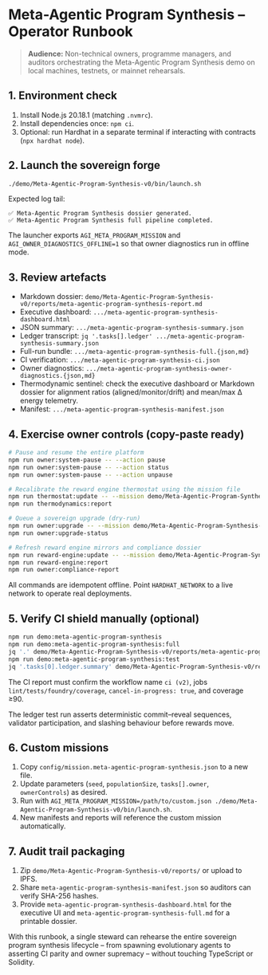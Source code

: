 # Meta-Agentic Program Synthesis – Operator Runbook

> **Audience:** Non-technical owners, programme managers, and auditors orchestrating the Meta-Agentic Program Synthesis demo on
> local machines, testnets, or mainnet rehearsals.

## 1. Environment check

1. Install Node.js 20.18.1 (matching `.nvmrc`).
2. Install dependencies once: `npm ci`.
3. Optional: run Hardhat in a separate terminal if interacting with contracts (`npx hardhat node`).

## 2. Launch the sovereign forge

```bash
./demo/Meta-Agentic-Program-Synthesis-v0/bin/launch.sh
```

Expected log tail:

```
✅ Meta-Agentic Program Synthesis dossier generated.
✅ Meta-Agentic Program Synthesis full pipeline completed.
```

The launcher exports `AGI_META_PROGRAM_MISSION` and `AGI_OWNER_DIAGNOSTICS_OFFLINE=1` so that owner diagnostics run in offline mode.

## 3. Review artefacts

- Markdown dossier: `demo/Meta-Agentic-Program-Synthesis-v0/reports/meta-agentic-program-synthesis-report.md`
- Executive dashboard: `.../meta-agentic-program-synthesis-dashboard.html`
- JSON summary: `.../meta-agentic-program-synthesis-summary.json`
- Ledger transcript: `jq '.tasks[].ledger' .../meta-agentic-program-synthesis-summary.json`
- Full-run bundle: `.../meta-agentic-program-synthesis-full.{json,md}`
- CI verification: `.../meta-agentic-program-synthesis-ci.json`
- Owner diagnostics: `.../meta-agentic-program-synthesis-owner-diagnostics.{json,md}`
- Thermodynamic sentinel: check the executive dashboard or Markdown dossier for alignment ratios (aligned/monitor/drift) and
  mean/max Δ energy telemetry.
- Manifest: `.../meta-agentic-program-synthesis-manifest.json`

## 4. Exercise owner controls (copy-paste ready)

```bash
# Pause and resume the entire platform
npm run owner:system-pause -- --action pause
npm run owner:system-pause -- --action status
npm run owner:system-pause -- --action unpause

# Recalibrate the reward engine thermostat using the mission file
npm run thermostat:update -- --mission demo/Meta-Agentic-Program-Synthesis-v0/config/mission.meta-agentic-program-synthesis.json
npm run thermodynamics:report

# Queue a sovereign upgrade (dry-run)
npm run owner:upgrade -- --mission demo/Meta-Agentic-Program-Synthesis-v0/config/mission.meta-agentic-program-synthesis.json
npm run owner:upgrade-status

# Refresh reward engine mirrors and compliance dossier
npm run reward-engine:update -- --mission demo/Meta-Agentic-Program-Synthesis-v0/config/mission.meta-agentic-program-synthesis.json
npm run reward-engine:report
npm run owner:compliance-report
```

All commands are idempotent offline. Point `HARDHAT_NETWORK` to a live network to operate real deployments.

## 5. Verify CI shield manually (optional)

```bash
npm run demo:meta-agentic-program-synthesis
npm run demo:meta-agentic-program-synthesis:full
jq '.' demo/Meta-Agentic-Program-Synthesis-v0/reports/meta-agentic-program-synthesis-ci.json
npm run demo:meta-agentic-program-synthesis:test
jq '.tasks[0].ledger.summary' demo/Meta-Agentic-Program-Synthesis-v0/reports/meta-agentic-program-synthesis-summary.json
```

The CI report must confirm the workflow name `ci (v2)`, jobs `lint/tests/foundry/coverage`, `cancel-in-progress: true`, and
coverage ≥90.

The ledger test run asserts deterministic commit–reveal sequences, validator participation, and slashing behaviour before rewards move.

## 6. Custom missions

1. Copy `config/mission.meta-agentic-program-synthesis.json` to a new file.
2. Update parameters (`seed`, `populationSize`, `tasks[].owner`, `ownerControls`) as desired.
3. Run with `AGI_META_PROGRAM_MISSION=/path/to/custom.json ./demo/Meta-Agentic-Program-Synthesis-v0/bin/launch.sh`.
4. New manifests and reports will reference the custom mission automatically.

## 7. Audit trail packaging

1. Zip `demo/Meta-Agentic-Program-Synthesis-v0/reports/` or upload to IPFS.
2. Share `meta-agentic-program-synthesis-manifest.json` so auditors can verify SHA-256 hashes.
3. Provide `meta-agentic-program-synthesis-dashboard.html` for the executive UI and `meta-agentic-program-synthesis-full.md` for a
   printable dossier.

With this runbook, a single steward can rehearse the entire sovereign program synthesis lifecycle – from spawning evolutionary
agents to asserting CI parity and owner supremacy – without touching TypeScript or Solidity.

